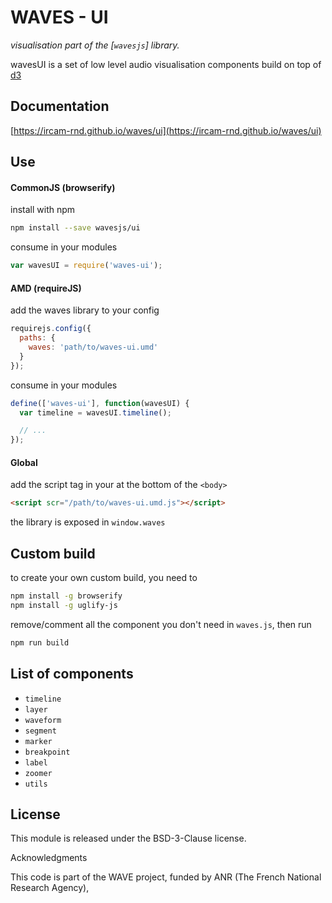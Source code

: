 # WAVES - UI

_visualisation part of the [`wavesjs`] library._

wavesUI is a set of low level audio visualisation components build on top of [d3](http://d3js.org/) 

## Documentation

[https://ircam-rnd.github.io/waves/ui](https://ircam-rnd.github.io/waves/ui)

## Use

#### CommonJS (browserify)

install with npm

```bash
npm install --save wavesjs/ui
```

consume in your modules

```javascript
var wavesUI = require('waves-ui');
```

#### AMD (requireJS)

add the waves library to your config

```javascript
requirejs.config({
  paths: {
    waves: 'path/to/waves-ui.umd'
  }
});
```

consume in your modules

```javascript
define(['waves-ui'], function(wavesUI) {
  var timeline = wavesUI.timeline();

  // ...
});
```

#### Global

add the script tag in your at the bottom of the `<body>`

```html
<script scr="/path/to/waves-ui.umd.js"></script>
```

the library is exposed in `window.waves`


## Custom build

to create your own custom build, you need to

```bash
npm install -g browserify
npm install -g uglify-js
```

remove/comment all the component you don't need in `waves.js`, then run

```bash
npm run build
```

## List of components

- `timeline`
- `layer`
- `waveform`
- `segment`
- `marker`
- `breakpoint`
- `label`
- `zoomer`
- `utils`

## License

This module is released under the BSD-3-Clause license.

Acknowledgments

This code is part of the WAVE project, funded by ANR (The French National Research Agency),
